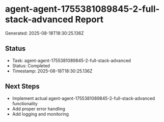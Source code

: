 # agent-agent-1755381089845-2-full-stack-advanced Report

Generated: 2025-08-18T18:30:25.136Z

## Status
- Task: agent-agent-1755381089845-2-full-stack-advanced
- Status: Completed
- Timestamp: 2025-08-18T18:30:25.136Z

## Next Steps
- Implement actual agent-agent-1755381089845-2-full-stack-advanced functionality
- Add proper error handling
- Add logging and monitoring
